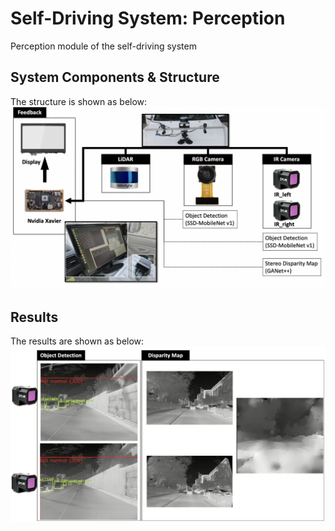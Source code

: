# Self-Driving System: Perception
Perception module of the self-driving system


## System Components & Structure
The structure is shown as below:
![sys](1_sys.png)

## Results
The results are shown as below:
![inte](3_stereo.png)

